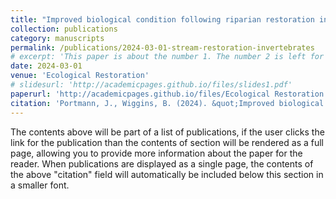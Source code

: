 ```yaml
---
title: "Improved biological condition following riparian restoration in an agriculturally impaired Chesapeake Bay watershed"
collection: publications
category: manuscripts
permalink: /publications/2024-03-01-stream-restoration-invertebrates
# excerpt: 'This paper is about the number 1. The number 2 is left for future work.'
date: 2024-03-01
venue: 'Ecological Restoration'
# slidesurl: 'http://academicpages.github.io/files/slides1.pdf'
paperurl: 'http://academicpages.github.io/files/Ecological Restoration - 2024 - Portmann - Assessing biological condition of restored streams in an agriculturally impaired Chesapeake Bay sub-watershed.pdf'
citation: 'Portmann, J., Wiggins, B. (2024). &quot;Improved biological condition following riparian restoration in an agriculturally impaired Chesapeake Bay watershed.&quot; <i>Ecological Restoration</i>. 42(1), 42–53.'
---
```


The contents above will be part of a list of publications, if the user clicks the link for the publication than the contents of section will be rendered as a full page, allowing you to provide more information about the paper for the reader. When publications are displayed as a single page, the contents of the above "citation" field will automatically be included below this section in a smaller font.